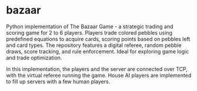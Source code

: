 # bazaar

Python implementation of The Bazaar Game - a strategic trading and scoring game for 2 to 6 players. Players trade colored pebbles using predefined equations to acquire cards, scoring points based on pebbles left and card types. The repository features a digital referee, random pebble draws, score tracking, and rule enforcement. Ideal for exploring game logic and trade optimization. 

In this implementation, the players and the server are connected over TCP, with the virtual referee running the game. House AI players are implemented to fill up servers with a few human players.